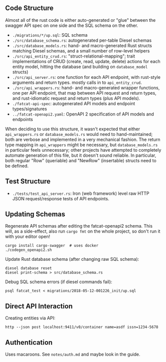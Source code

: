 
## Code Structure

Almost all of the rust code is either auto-generated or "glue" between the
swagger API spec on one side and the SQL schema on the other.

- `./migrations/*/up.sql`: SQL schema
- `./src/database_schema.rs`: autogenerated per-table Diesel schemas
- `./src/database_models.rs`: hand- and macro-generated Rust structs matching
  Diesel schemas, and a small number of row-level helpers
- `./src/api_entity_crud.rs`: "struct-relational-mapping"; trait
  implementations of CRUD (create, read, update, delete) actions for each
  entity model, hitting the database (and building on `database_model` structs)
- `./src/api_server.rs`: one function for each API endpoint, with rust-style
  arguments and return types. mostly calls in to `api_entity_crud`.
- `./src/api_wrappers.rs`: hand- and macro-generated wrapper functions, one per
  API endpoint, that map between API request and return types, and
  rust-idiomatic request and return types (plus API models).
- `./fatcat-api-spec`: autogenerated API models and endpoint types/signatures
- `../fatcat-openapi2.yaml`: OpenAPI 2 specification of API models and
  endpoints

When deciding to use this structure, it wasn't expected that either
`api_wrappers.rs` or `database_models.rs` would need to hand-maintained; both
are verbose and implemented in a very mechanical fashion. The return type
mapping in `api_wrappers` might be necessary, but `database_models.rs` in
particular feels unnecessary; other projects have attempted to completely
automate generation of this file, but it doesn't sound reliable. In particular,
both regular "Row" (queriable) and "NewRow" (insertable) structs need to be
defined.

## Test Structure

- `./tests/test_api_server.rs`: Iron (web framework) level raw HTTP JSON
  request/response tests of API endpoints.

## Updating Schemas

Regenerate API schemas after editing the fatcat-openapi2 schema. This will, as
a side-effect, also run `cargo fmt` on the whole project, so don't run it with
your editor open!

    cargo install cargo-swagger  # uses docker
    ./codegen_openapi2.sh

Update Rust database schema (after changing raw SQL schema):

    diesel database reset
    diesel print-schema > src/database_schema.rs

Debug SQL schema errors (if diesel commands fail):

    psql fatcat_test < migrations/2018-05-12-001226_init/up.sql

## Direct API Interaction

Creating entities via API:

    http --json post localhost:9411/v0/container name=asdf issn=1234-5678

## Authentication

Uses macaroons. See `notes/auth.md` and maybe look in the guide.
